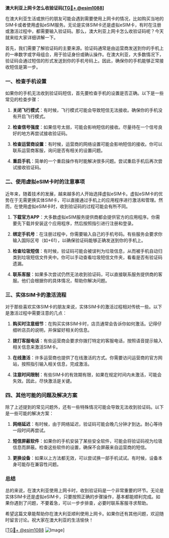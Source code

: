**澳大利亚上网卡怎么收验证码[[TG💪+ @esim1088](https://t.me/s/esim1088)]**

在澳大利亚生活或旅行的朋友可能会遇到需要使用上网卡的情况，比如购买当地的SIM卡或者使用虚拟eSIM服务。无论是实体SIM卡还是虚拟eSIM卡，有时在注册或激活过程中，都需要输入验证码。那么，澳大利亚上网卡怎么收验证码呢？今天就来给大家详细讲解一下。

首先，我们需要了解验证码的主要来源。验证码通常是由运营商发送到你的手机上的一串数字或字母组合，用于验证身份或确认操作。在澳大利亚，大多数情况下，验证码会通过短信的形式发送到你的手机号码上。因此，确保你的手机能够正常接收短信是第一步。

### 一、检查手机设置

如果你的手机无法收到验证码短信，首先要检查手机的设置是否正确。以下是一些常见的检查步骤：

1. **关闭飞行模式**：有时候，飞行模式可能会导致短信无法接收。确保你的手机没有开启飞行模式。
   
2. **检查信号强度**：如果信号太弱，可能会影响短信的接收。尽量待在一个信号良好的地方再尝试接收验证码。

3. **检查运营商设置**：有时候，运营商的网络设置可能会影响短信的接收。你可以联系运营商客服，询问是否有相关的设置问题。

4. **重启手机**：简单的一个重启操作有时能解决很多问题。尝试重启手机后再次尝试接收验证码。

### 二、使用虚拟eSIM卡时的注意事项

近年来，随着技术的发展，越来越多的人开始选择虚拟eSIM卡。虚拟eSIM卡的优势在于无需更换实体SIM卡，可以直接通过手机上的应用程序进行激活和管理。然而，在使用虚拟eSIM卡时，收到验证码的过程可能会有所不同。

1. **下载官方APP**：大多数虚拟eSIM服务提供商都会提供官方的应用程序。你需要先下载并安装这个应用程序，然后按照指引进行注册和登录。

2. **绑定手机号**：在注册过程中，你需要输入自己的手机号码。有些服务会要求你输入国际区号（如+61），以确保验证码能够正确发送到你的手机上。

3. **检查垃圾短信**：有时候，验证码可能会被误判为垃圾信息，从而被手机自动归类到垃圾短信文件夹中。你可以手动查看垃圾短信文件夹，看看是否有验证码遗漏。

4. **联系客服**：如果多次尝试仍然无法收到验证码，可以直接联系服务提供商的客服。他们会根据你的具体情况，帮助你解决问题。

### 三、实体SIM卡的激活流程

对于那些喜欢实体SIM卡的朋友来说，实体SIM卡的激活过程相对传统一些。以下是激活过程中需要注意的几点：

1. **购买时注意细节**：在购买实体SIM卡时，店员通常会告诉你如何激活。记得仔细听店员的说明，并保留好相关的信息。

2. **拨打客服电话**：有些运营商会要求你拨打特定的客服电话，按照语音提示输入相关信息来激活SIM卡。

3. **在线激活**：许多运营商也提供了在线激活的方式。你需要访问运营商的官方网站，按照指引输入相关信息，完成激活。

4. **注意时间限制**：有些SIM卡的有效期有限，如果在规定时间内未激活，可能会失效。因此，尽快激活是关键。

### 四、其他可能的问题及解决方案

除了上述提到的常见问题外，还有一些特殊情况可能会导致无法收到验证码。以下是一些可能的解决方案：

1. **网络延迟**：有时候，由于网络延迟，验证码可能会晚几分钟才到达。耐心等待一段时间再尝试。

2. **短信屏蔽软件**：如果你的手机安装了某些安全软件，可能会将验证码视为垃圾信息而屏蔽。检查这些软件的设置，确保不会屏蔽来自运营商的短信。

3. **更换设备**：如果以上方法都无效，可以尝试换一部手机试试。有时候，设备本身可能存在兼容性问题。

### 总结

总的来说，在澳大利亚使用上网卡时，收到验证码是一个非常重要的环节。无论是实体SIM卡还是虚拟eSIM卡，只要按照正确的步骤操作，基本都能顺利完成。如果你遇到了问题，不要着急，可以一步步排查，必要时联系客服寻求帮助。

希望这篇文章能帮助你在澳大利亚顺利使用上网卡。如果你还有其他问题，欢迎随时留言讨论。祝大家在澳大利亚的生活愉快！

[[TG💪+ @esim1088](https://t.me/s/esim1088) ![Image](https://i.postimg.cc/4NQfJmqS/Snipaste-2025-05-13-00-14-12.png)]